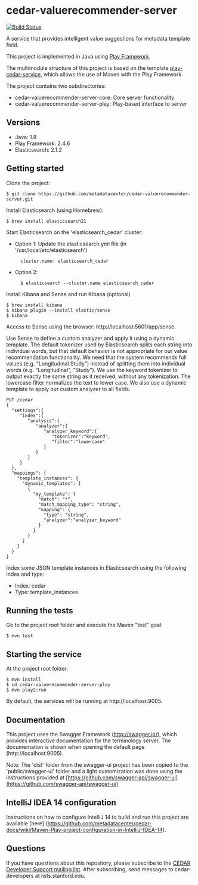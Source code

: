# cedar-valuerecommender-server

[![Build Status](https://travis-ci.org/metadatacenter/cedar-valuerecommender-server.svg?branch=master)](https://travis-ci.org/metadatacenter/cedar-valuerecommender-server)

A service that provides intelligent value suggestions for metadata template field.

This project is implemented in Java using [Play Framework](http://www.playframework.com/).

The multimodule structure of this project is based on the template [play-cedar-service](https://github.com/metadatacenter/play-cedar-service),
which allows the use of Maven with the Play Framework.

The project contains two subdirectories:

- cedar-valuerecommender-server-core: Core server functionality
- cedar-valuerecommender-server-play: Play-based interface to server

## Versions

* Java: 1.8
* Play Framework: 2.4.6
* Elasticsearch: 2.1.2

## Getting started

Clone the project:

    $ git clone https://github.com/metadatacenter/cedar-valuerecommender-server.git
    
Install Elasticsearch (using Homebrew):
    
    $ brew install elasticsearch21
    
Start Elasticsearch on the 'elasticsearch_cedar' cluster:
     
* Option 1: Update the elasticsearch.yml file (in '/usr/local/etc/elasticsearch')
    
        cluster.name: elasticsearch_cedar
    
* Option 2:
        
        $ elasticsearch --cluster.name elasticsearch_cedar
    
Install Kibana and Sense and run Kibana (optional)
    
    $ brew install kibana
    $ kibana plugin --install elastic/sense
    $ kibana

Access to Sense using the browser: http://localhost:5601/app/sense.

Use Sense to define a custom analyzer and apply it using a dynamic template. The default tokenizer used by Elasticsearch splits each string into individual words, but that default behavior is not appropriate for our value recommendation functionality. We need that the system recommends full values (e.g. "Longitudinal Study") instead of splitting them into individual words (e.g. "Longitudinal", "Study"). We use the keyword tokenizer to output exactly the same string as it received, without any tokenization. The lowercase filter normalizes the text to lower case. We also use a dynamic template to apply our custom analyzer to all fields.

```
PUT /cedar
{
  "settings":{
     "index":{
        "analysis":{
           "analyzer":{
              "analyzer_keyword":{
                 "tokenizer":"keyword",
                 "filter":"lowercase"
              }
           }
        }
     }
  },
  "mappings": {
    "template_instances": {
      "dynamic_templates": [
        {
          "my_template": {
            "match": "*",
            "match_mapping_type": "string",
            "mapping": {
              "type": "string",
              "analyzer":"analyzer_keyword"
            }
          }
        }
      ]
    }
  }
}
```

Index some JSON template instances in Elasticsearch using the following index and type:

* Index: cedar
* Type: template_instances

## Running the tests

Go to the project root folder and execute the Maven "test" goal:

    $ mvn test

## Starting the service

At the project root folder:

    $ mvn install
    $ cd cedar-valuerecommender-server-play
    $ mvn play2:run

By default, the services will be running at http://localhost:9005.

## Documentation

This project uses the Swagger Framework (http://swagger.io/), which provides interactive documentation for the terminology server. The documentation is shown when opening the default page (http://localhost:9005).

Note: The 'dist' folder from the swagger-ui project has been copied to the 'public/swagger-ui' folder and a light customization was done using the instructions provided at [https://github.com/swagger-api/swagger-ui](https://github.com/swagger-api/swagger-ui)

## IntelliJ IDEA 14 configuration

Instructions on how to configure IntelliJ 14 to build and run this project are available [here] (https://github.com/metadatacenter/cedar-docs/wiki/Maven-Play-project-configuration-in-IntelliJ-IDEA-14).

## Questions

If you have questions about this repository, please subscribe to the [CEDAR Developer Support
mailing list](https://mailman.stanford.edu/mailman/listinfo/cedar-developers).
After subscribing, send messages to cedar-developers at lists.stanford.edu.


